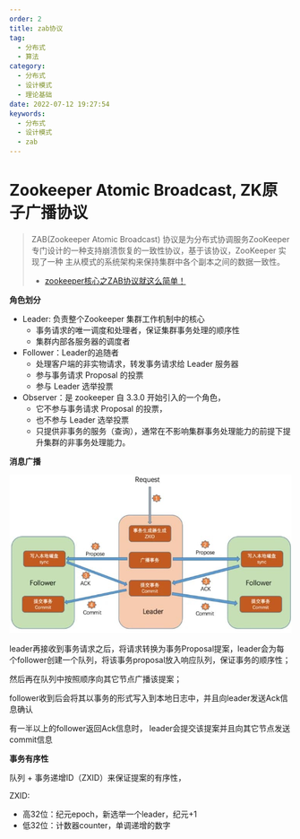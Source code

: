 ```yaml
---
order: 2
title: zab协议
tag: 
  - 分布式
  - 算法
category: 
  - 分布式
  - 设计模式
  - 理论基础
date: 2022-07-12 19:27:54
keywords: 
  - 分布式
  - 设计模式
  - zab
---
```


# Zookeeper Atomic Broadcast, ZK原子广播协议

> ZAB(Zookeeper Atomic Broadcast) 协议是为分布式协调服务ZooKeeper专门设计的一种支持崩溃恢复的一致性协议，基于该协议，ZooKeeper 实现了一种 主从模式的系统架构来保持集群中各个副本之间的数据一致性。
>
> * [zookeeper核心之ZAB协议就这么简单！](https://segmentfault.com/a/1190000037550497)

**角色划分**

- Leader: 负责整个Zookeeper 集群工作机制中的核心
  - 事务请求的唯一调度和处理者，保证集群事务处理的顺序性
  - 集群内部各服务器的调度者
- Follower：Leader的追随者
  - 处理客户端的非实物请求，转发事务请求给 Leader 服务器
  - 参与事务请求 Proposal 的投票
  - 参与 Leader 选举投票
- Observer：是 zookeeper 自 3.3.0 开始引入的一个角色，
  - 它不参与事务请求 Proposal 的投票，
  - 也不参与 Leader 选举投票
  - 只提供非事务的服务（查询），通常在不影响集群事务处理能力的前提下提升集群的非事务处理能力。

**消息广播**

![ZAB消息广播](/imgs/column/distribute/220708/zab00.jpg)


leader再接收到事务请求之后，将请求转换为事务Proposal提案，leader会为每个follower创建一个队列，将该事务proposal放入响应队列，保证事务的顺序性；

然后再在队列中按照顺序向其它节点广播该提案；

follower收到后会将其以事务的形式写入到本地日志中，并且向leader发送Ack信息确认

有一半以上的follower返回Ack信息时， leader会提交该提案并且向其它节点发送commit信息


**事务有序性**

队列 + 事务递增ID（ZXID）来保证提案的有序性，

ZXID:

- 高32位：纪元epoch，新选举一个leader，纪元+1
- 低32位：计数器counter，单调递增的数字